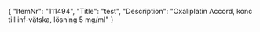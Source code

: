 {
  "ItemNr": "111494",
  "Title": "test",
  "Description": "Oxaliplatin Accord, konc till inf-vätska, lösning 5 mg/ml"
}